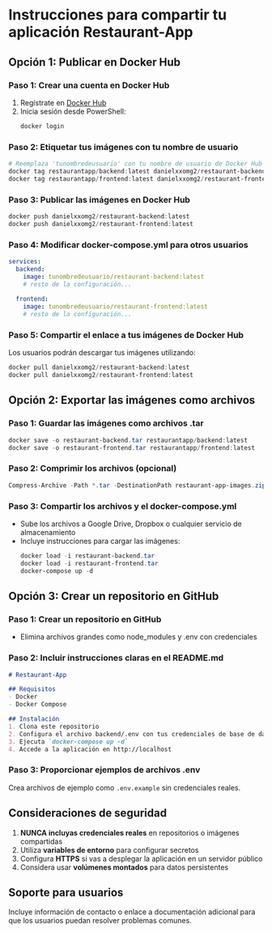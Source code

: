 # Instrucciones para compartir tu aplicación Restaurant-App

## Opción 1: Publicar en Docker Hub

### Paso 1: Crear una cuenta en Docker Hub
1. Regístrate en [Docker Hub](https://hub.docker.com/)
2. Inicia sesión desde PowerShell:
   ```powershell
   docker login
   ```

### Paso 2: Etiquetar tus imágenes con tu nombre de usuario
```powershell
# Reemplaza 'tunombredeusuario' con tu nombre de usuario de Docker Hub
docker tag restaurantapp/backend:latest danielxxomg2/restaurant-backend:latest
docker tag restaurantapp/frontend:latest danielxxomg2/restaurant-frontend:latest
```

### Paso 3: Publicar las imágenes en Docker Hub
```powershell
docker push danielxxomg2/restaurant-backend:latest
docker push danielxxomg2/restaurant-frontend:latest
```

### Paso 4: Modificar docker-compose.yml para otros usuarios
```yaml
services:
  backend:
    image: tunombredeusuario/restaurant-backend:latest
    # resto de la configuración...
  
  frontend:
    image: tunombredeusuario/restaurant-frontend:latest
    # resto de la configuración...
```

### Paso 5: Compartir el enlace a tus imágenes de Docker Hub
Los usuarios podrán descargar tus imágenes utilizando:
```powershell
docker pull danielxxomg2/restaurant-backend:latest
docker pull danielxxomg2/restaurant-frontend:latest
```

## Opción 2: Exportar las imágenes como archivos

### Paso 1: Guardar las imágenes como archivos .tar
```powershell
docker save -o restaurant-backend.tar restaurantapp/backend:latest
docker save -o restaurant-frontend.tar restaurantapp/frontend:latest
```

### Paso 2: Comprimir los archivos (opcional)
```powershell
Compress-Archive -Path *.tar -DestinationPath restaurant-app-images.zip
```

### Paso 3: Compartir los archivos y el docker-compose.yml
- Sube los archivos a Google Drive, Dropbox o cualquier servicio de almacenamiento
- Incluye instrucciones para cargar las imágenes:
  ```powershell
  docker load -i restaurant-backend.tar
  docker load -i restaurant-frontend.tar
  docker-compose up -d
  ```

## Opción 3: Crear un repositorio en GitHub

### Paso 1: Crear un repositorio en GitHub
- Elimina archivos grandes como node_modules y .env con credenciales

### Paso 2: Incluir instrucciones claras en el README.md
```markdown
# Restaurant-App

## Requisitos
- Docker
- Docker Compose

## Instalación
1. Clona este repositorio
2. Configura el archivo backend/.env con tus credenciales de base de datos
3. Ejecuta `docker-compose up -d`
4. Accede a la aplicación en http://localhost
```

### Paso 3: Proporcionar ejemplos de archivos .env
Crea archivos de ejemplo como `.env.example` sin credenciales reales.

## Consideraciones de seguridad

1. **NUNCA incluyas credenciales reales** en repositorios o imágenes compartidas
2. Utiliza **variables de entorno** para configurar secretos
3. Configura **HTTPS** si vas a desplegar la aplicación en un servidor público
4. Considera usar **volúmenes montados** para datos persistentes

## Soporte para usuarios

Incluye información de contacto o enlace a documentación adicional para que los usuarios puedan resolver problemas comunes. 